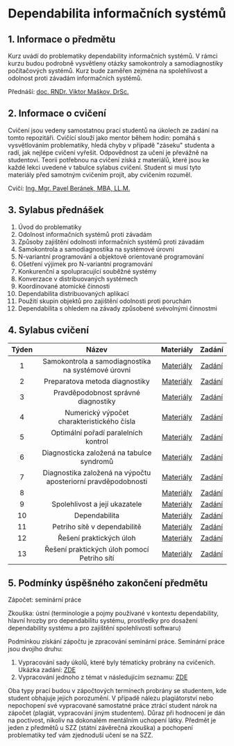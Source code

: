 # Dependabilita informačních systémů

## 1. Informace o předmětu

Kurz uvádí do problematiky dependability informačních systémů. V rámci kurzu budou podrobně vysvětleny otázky samokontroly a samodiagnostiky počítačových systémů. Kurz bude zaměřen zejména na spolehlivost a odolnost proti závadám informačních systémů. 

Přednáší: [doc. RNDr. Viktor Maškov, DrSc.](https://ki.ujep.cz/cs/personalni-slozeni/viktor-maskov/)

## 2. Informace o cvičení

Cvičení jsou vedeny samostatnou prací studentů na úkolech ze zadání na tomto repozitáři. Cvičící slouží jako mentor během hodin: pomáhá s vysvětlováním problematiky, hledá chyby v případě "záseku" studenta a radí, jak nejlépe cvičení vyřešit. Odpovědnost za učení je převážně na studentovi. Teorii potřebnou na cvičení získá z materiálů, které jsou ke každé lekci uvedené v tabulce sylabus cvičení. Student si musí tyto materiály před samotným cvičením projít, aby cvičením rozuměl.

Cvičí: [Ing. Mgr. Pavel Beránek, MBA, LL.M.](https://ki.ujep.cz/cs/personalni-slozeni/pavel-beranek/)

## 3. Sylabus přednášek

1. Úvod do problematiky
2. Odolnost informačních systémů proti závadám
3. Způsoby zajištění odolnosti informačních systémů proti závadám
4. Samokontrola a samodiagnostika na systémové úrovni
5. N-variantní programování a objektově orientované programování
6. Ošetření výjimek pro N-variantní programování
7. Konkurenční a spolupracující souběžné systémy
8. Konverzace v distribuovaných systémech
9. Koordinované atomické činnosti
10. Dependabilita distribuovaných aplikací
11. Použití skupin objektů pro zajištění odolnosti proti poruchám
12. Dependabilita s ohledem na závady způsobené svévolnými činnostmi 

## 4. Sylabus cvičení

|  Týden |  Název |  Materiály | Zadání |
| :----: | :----: |   :----:   | :----: |
|    1   |  Samokontrola a samodiagnostika na systémové úrovni | [Materiály]() | [Zadání](https://github.com/pavelberanek91/UJEP/tree/main/DIS/Cvičen%C3%AD%201) |
|    2   |  Preparatova metoda diagnostiky | [Materiály]() | [Zadání](https://github.com/pavelberanek91/UJEP/tree/main/DIS/Cvičen%C3%AD%202) |
|    3   |  Pravděpodobnost správné diagnostiky | [Materiály]() | [Zadání](https://github.com/pavelberanek91/UJEP/tree/main/DIS/Cvičen%C3%AD%203) |
|    4   |  Numerický výpočet charakteristického čísla | [Materiály]() | [Zadání](https://github.com/pavelberanek91/UJEP/tree/main/DIS/Cvičen%C3%AD%204) |
|    5   |  Optimální pořadí paralelních kontrol | [Materiály]() | [Zadání](https://github.com/pavelberanek91/UJEP/tree/main/DIS/Cvičen%C3%AD%205) |
|    6   |  Diagnosticka založená na tabulce syndromů | [Materiály]() | [Zadání](https://github.com/pavelberanek91/UJEP/tree/main/DIS/Cvičen%C3%AD%206) |
|    7   |  Diagnostika založená na výpočtu aposteriorní pravděpodobnosti | [Materiály]() | [Zadání](https://github.com/pavelberanek91/UJEP/tree/main/DIS/Cvičen%C3%AD%207) |
|    8   |   | [Materiály]() | [Zadání](https://github.com/pavelberanek91/UJEP/tree/main/DIS/Cvičen%C3%AD%208) |
|    9   |  Spolehlivost a její ukazatele | [Materiály]() | [Zadání](https://github.com/pavelberanek91/UJEP/tree/main/DIS/Cvičen%C3%AD%209) |
|   10   |  Dependabilita | [Materiály]() | [Zadání](https://github.com/pavelberanek91/UJEP/tree/main/DIS/Cvičen%C3%AD%2010) |
|   11   |  Petriho sítě v dependabilitě | [Materiály]() | [Zadání](https://github.com/pavelberanek91/UJEP/tree/main/DIS/Cvičen%C3%AD%2011) |
|   12   |  Řešení praktických úloh | [Materiály]() | [Zadání](https://github.com/pavelberanek91/UJEP/tree/main/DIS/Cvičen%C3%AD%2012) |
|   13   |  Řešení praktických úloh pomocí Petriho sítí | [Materiály]() | [Zadání](https://github.com/pavelberanek91/UJEP/tree/main/DIS/Cvičen%C3%AD%2013) |


## 5. Podmínky úspěšného zakončení předmětu

Zápočet: seminární práce

Zkouška: ústní (terminologie a pojmy používané v kontextu dependability, hlavní hrozby pro dependabilitu systému, prostředky pro dosažení dependability systému a pro zajištění spolehlivosti softwaru)

Podmínkou získání zápočtu je zpracování seminární práce. Seminární práce jsou dvojího druhu:
1. Vypracování sady úkolů, které byly tématicky probrány na cvičeních. Ukázka zadání: [ZDE]()
2. Vypracování jednoho z témat v následujícím seznamu: [ZDE]()

Oba typy prací budou v zápočtových termínech probrány se studentem, kde student obhajuje jejich porozumění. V případě nálezu plagiátorství nebo nepochopení své vypracované samostatné práce ztrácí student nárok na zápočet (plagiát, vypracování jiným studentem). Důraz při hodnocení je dán na poctivost, nikoliv na dokonalém mentálním uchopení látky. Předmět je jeden z předmětů u SZZ (státní závěrečná zkouška) a pochopení problematiky teď vám zjednoduší učení se na SZZ.

